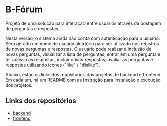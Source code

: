 # B-Fórum

Projeto de uma solução para interação entre usuários através da postagem de perguntas e respostas.

Nesta versão, o sistema ainda não conta com autenticação para o usuário. Será gerado um nome de usuário aleatório para ser utilizado nos registros de novas perguntas e respostas.
O usuário pode realizar a inclusão de novas perguntas, visualizar a lista de perguntas, entrar em uma pergunta e ter acesso as respostas, incluir novas respostas, avaliar as perguntas e respostas utilizando ícones ("like" / "dislike").

Abaixo, estão os links dos repositórios dos projetos de backend e frontend. Em cada um, há um README com as instrução para instalação e execução dos projetos.

## Links dos repositórios

- [backend](https://github.com/otenbr/b-forum/tree/master/backend)
- [frontend](https://github.com/otenbr/b-forum/tree/master/frontend)
